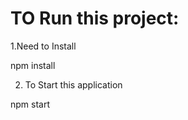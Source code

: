 # TO Run this project:

1.Need to Install 

 npm install

2. To Start this application

  npm start
